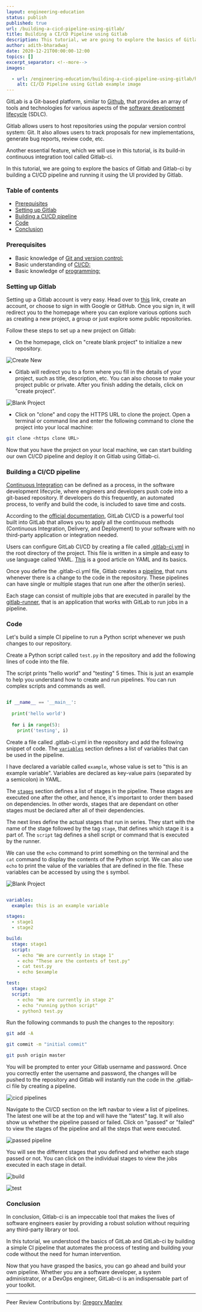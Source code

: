```yaml
---
layout: engineering-education
status: publish
published: true
url: /building-a-cicd-pipeline-using-gitlab/
title: Building a CI/CD Pipeline using Gitlab
description: This tutorial, we are going to explore the basics of Gitlab and Gitlab-ci by building a CI/CD pipeline and running it using the UI provided by Gitlab. 
author: adith-bharadwaj
date: 2020-12-21T00:00:00-12:00
topics: []
excerpt_separator: <!--more-->
images:

  - url: /engineering-education/building-a-cicd-pipeline-using-gitlab/hero.jpg
    alt: CI/CD Pipeline using Gitlab example image
---
```

GitLab is a Git-based platform, similar to [Github](https://github.com/), that provides an array of tools and technologies for various aspects of the [software development lifecycle](https://www.tutorialspoint.com/sdlc/sdlc_overview.htm) (SDLC).
<!--more-->
Gitlab allows users to host repositories using the popular version control system: Git. It also allows users to track proposals for new implementations, generate bug reports, review code, etc. 

Another essential feature, which we will use in this tutorial, is its build-in continuous integration tool called Gitlab-ci. 

In this tutorial, we are going to explore the basics of Gitlab and Gitlab-ci by building a CI/CD pipeline and running it using the UI provided by Gitlab.

### Table of contents
- [Prerequisites](#prerequisites)
- [Setting up Gitlab](#setting-up-gitlab)
- [Building a CI/CD pipeline](#building-a-cicd-pipeline)
- [Code](#code)
- [Conclusion](#conclusion)

### Prerequisites 
- Basic knowledge of [Git and version control:](https://www.section.io/engineering-education/beginner-guide-to-git/)
- Basic understanding of [CI/CD:](https://www.section.io/engineering-education/what-is-jenkins/)
- Basic knowledge of [programming:](https://www.python.org/about/gettingstarted/)

### Setting up Gitlab
Setting up a Gitlab account is very easy. Head over to [this](https://gitlab.com/users/sign_in) link, create an account, or choose to sign in with Google or GitHub. Once you sign in, it will redirect you to the homepage where you can explore various options such as creating a new project, a group or just explore some public repositories. 

Follow these steps to set up a new project on Gitlab:
- On the homepage, click on "create blank project" to initialize a new repository. 

![Create New](/building-a-cicd-pipeline-using-gitlab/create_new.png)

- Gitlab will redirect you to a form where you fill in the details of your project, such as title, description, etc. You can also choose to make your project public or private. After you finish adding the details, click on "create project". 

![Blank Project](/building-a-cicd-pipeline-using-gitlab/blank_project.png)

- Click on "clone" and copy the HTTPS URL to clone the project. Open a terminal or command line and enter the following command to clone the project into your local machine:

```bash
git clone <https clone URL>
```

Now that you have the project on your local machine, we can start building our own CI/CD pipeline and deploy it on Gitlab using Gitlab-ci. 

### Building a CI/CD pipeline
[Continuous Integration](https://codeship.com/continuous-integration-essentials) can be defined as a process, in the software development lifecycle, where engineers and developers push code into a git-based repository. If developers do this frequently, an automated process, to verify and build the code, is included to save time and costs. 

According to the [official documentation](https://docs.gitlab.com/ee/ci/), GitLab CI/CD is a powerful tool built into GitLab that allows you to apply all the continuous methods (Continuous Integration, Delivery, and Deployment) to your software with no third-party application or integration needed. 

Users can configure GitLab CI/CD by creating a file called [.gitlab-ci.yml](https://docs.gitlab.com/ee/ci/yaml/gitlab_ci_yaml.html) in the root directory of the project. This file is written in a simple and easy to use language called YAML. [This](https://www.tutorialspoint.com/yaml/index.htm) is a good article on YAML and its basics. 

Once you define the .gitlab-ci.yml file, Gitlab creates a [pipeline](https://docs.gitlab.com/ee/ci/pipelines/index.html), that runs whenever there is a change to the code in the repository. These pipelines can have single or multiple stages that run one after the other(in series). 

Each stage can consist of multiple jobs that are executed in parallel by the [gitlab-runner](https://docs.gitlab.com/runner/), that is an application that works with GitLab to run jobs in a pipeline.

### Code
Let's build a simple CI pipeline to run a Python script whenever we push changes to our repository. 

Create a Python script called `test.py` in the repository and add the following lines of code into the file. 

The script prints "hello world" and "testing" 5 times. This is just an example to help you understand how to create and run pipelines. You can run complex scripts and commands as well. 

```python

if __name__ == '__main__':
  
  print('hello world')
  
  for i in range(5):
    print('testing', i)

```

Create a file called .gitlab-ci.yml in the repository and add the following snippet of code. The [`variables`](https://docs.gitlab.com/ee/ci/variables/) section defines a list of variables that can be used in the pipeline. 

I have declared a variable called `example`, whose value is set to "this is an example variable". Variables are declared as key-value pairs (separated by a semicolon) in YAML. 

The [`stages`](https://docs.gitlab.com/ee/ci/yaml/#stage) section defines a list of stages in the pipeline. These stages are executed one after the other, and hence, it's important to order them based on dependencies. In other words, stages that are dependant on other stages must be declared after all of their dependencies. 

The next lines define the actual stages that run in series. They start with the name of the stage followed by the tag `stage`, that defines which stage it is a part of. The `script` tag defines a shell script or command that is executed by the runner.

We can use the `echo` command to print something on the terminal and the `cat` command to display the contents of the Python script. We can also use `echo` to print the value of the variables that are defined in the file. These variables can be accessed by using the `$` symbol. 

![Blank Project](/building-a-cicd-pipeline-using-gitlab/blank_project.png)

```yaml

variables:
  example: this is an example variable

stages:
  - stage1
  - stage2

build:
  stage: stage1
  script:
    - echo "We are currently in stage 1"
    - echo "These are the contents of test.py"
    - cat test.py
    - echo $example

test:
  stage: stage2
  script:
    - echo "We are currently in stage 2"
    - echo "running python script"
    - python3 test.py

```

Run the following commands to push the changes to the repository:

```bash
git add -A
```

```bash
git commit -m "initial commit"
```

```bash
git push origin master
```

You will be prompted to enter your Gitlab username and password. Once you correctly enter the username and password, the changes will be pushed to the repository and Gitlab will instantly run the code in the .gitlab-ci file by creating a pipeline.

![cicd pipelines](/building-a-cicd-pipeline-using-gitlab/cicd_pipelines.png)

Navigate to the CI/CD section on the left navbar to view a list of pipelines. The latest one will be at the top and will have the "latest" tag. It will also show us whether the pipeline passed or failed. Click on "passed" or "failed" to view the stages of the pipeline and all the steps that were executed.

![passed pipeline](/building-a-cicd-pipeline-using-gitlab/passed_pipeline.png)

You will see the different stages that you defined and whether each stage passed or not. You can click on the individual stages to view the jobs executed in each stage in detail.

![build](/building-a-cicd-pipeline-using-gitlab/build.png)

![test](/building-a-cicd-pipeline-using-gitlab/test.png)

### Conclusion
In conclusion, Gitlab-ci is an impeccable tool that makes the lives of software engineers easier by providing a robust solution without requiring any third-party library or tool. 

In this tutorial, we understood the basics of GitLab and GitLab-ci by building a simple CI pipeline that automates the process of testing and building your code without the need for human intervention. 

Now that you have grasped the basics, you can go ahead and build your own pipeline. Whether you are a software developer, a system administrator, or a DevOps engineer, GitLab-ci is an indispensable part of your toolkit. 

---
Peer Review Contributions by: [Gregory Manley](/authors/gregory-manley/)
